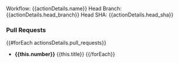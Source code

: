 Workflow: {{actionDetails.name}}
Head Branch: {{actionDetails.head_branch}}
Head SHA: {{actionDetails.head_sha}}

### Pull Requests
{{#forEach actionsDetails.pull_requests}}
- **{{this.number}}** {{this.title}}
{{/forEach}}